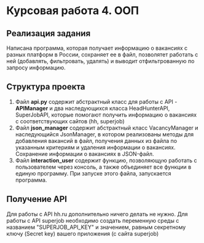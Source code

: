 # Курсовая работа 4. ООП

## Реализация задания
Написана программа, которая получает информацию о вакансиях с разных платформ в России, сохраняет ее в файл,
позволятет работать с ней (добавлять, фильтровать, удалять) и выводит отфильтрованную по запросу информацию.
## Структура проекта
1. Файл **api.py** содержит абстрактный класс для работы с API - **APIManager** и два наследующихся класса HeadHunterAPI,
   SuperJobAPI, которые помогают получить информацию о вакансиях с соответствующих сайтов (hh, superjob)
2. Файл **json_manager** содержит абстрактный класс VacancyManager и наследующийся JsonManager, в котором
   реализованы методы для добавления вакансий в файл, получения данных из файла по указанным критериям и удаления информации о вакансиях. 
   Сохранение информации о вакансиях в JSON-файл. 
3. Файл **interaction_user** содержит функцию, позволяющую работать с пользователем через консоль, а также объединяет все функции в единую программу.
   При запуске этого файла, запускается программа.

## Получение API 
Для работы с API hh.ru дополнительно ничего делать не нужно.
Для работы с API superjob необходимо создать переменную среды с названием "SUPERJOB_API_KEY" и значением, равным секретнoму ключу (Secret key) вашего приложения (с сайта superjob)
